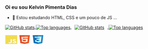 ### Oi eu sou Kelvin Pimenta Dias 
- 🌱 Estou estudando HTML, CSS e um pouco de JS ...

<a href="https://github.com/KelvinPD/github-readme-stats">
  <img align="center" src="https://github-readme-stats.vercel.app/api?username=KelvinPD&show_icons=true&theme=radical" alt="GitHub stats" />
</a>
<a href="https://github.com/KelvinPD">
  <img align="center" src="https://github-readme-stats.vercel.app/api/top-langs/?username=KelvinPD&layout=compact" alt="Top languages" />
</a>


<a href="https://github.com/KelvinPD/github-readme-stats">
  <img align="center" src="https://github-readme-stats.vercel.app/api?username=KelvinPD&show_icons=true&theme=radical" alt="GitHub stats" hspace="10" />
</a>
<a href="https://github.com/KelvinPD">
  <img align="center" src="https://github-readme-stats.vercel.app/api/top-langs/?username=KelvinPD&layout=compact" alt="Top languages" />
</a>


<div style="display: inline_block"><br>
  <img align="center" alt="Kelvin-Js" height="30" width="40" src="https://raw.githubusercontent.com/devicons/devicon/master/icons/javascript/javascript-plain.svg">
  <img align="center" alt="Kelvin-HTML" height="30" width="40" src="https://raw.githubusercontent.com/devicons/devicon/master/icons/html5/html5-original.svg">
  <img align="center" alt="Kelvin-CSS" height="30" width="40" src="https://raw.githubusercontent.com/devicons/devicon/master/icons/css3/css3-original.svg">
</div>
